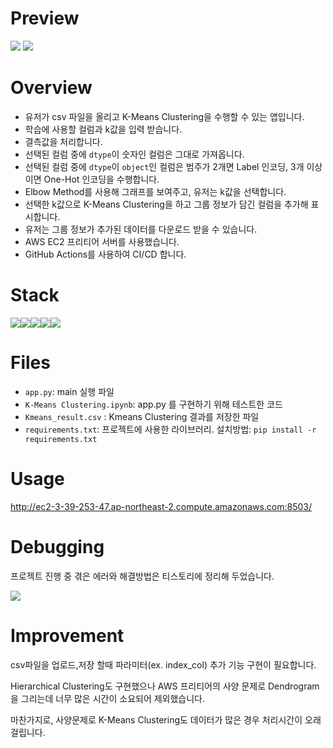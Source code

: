 # Preview
<img src="https://user-images.githubusercontent.com/120348461/209302353-51c00d6d-69f1-40a6-a511-4232501d4c03.jpg">
<img src="https://user-images.githubusercontent.com/120348461/209302360-a7cd09cf-9baf-4638-8b90-011309597cad.jpg">


# Overview
* 유저가 csv 파일을 올리고 K-Means Clustering을 수행할 수 있는 앱입니다.
* 학습에 사용할 컬럼과 k값을 입력 받습니다.
* 결측값을 처리합니다.
* 선택된 컬럼 중에 `dtype`이 숫자인 컬럼은 그대로 가져옵니다.
* 선택된 컬럼 중에 `dtype`이 `object`인 컬럼은 범주가 2개면 Label 인코딩, 3개 이상이면 One-Hot 인코딩을 수행합니다.
* Elbow Method를 사용해 그래프를 보여주고, 유저는 k값을 선택합니다.
* 선택한 k값으로 K-Means Clustering을 하고 그룹 정보가 담긴 컬럼을 추가해 표시합니다.
* 유저는 그룹 정보가 추가된 데이터를 다운로드 받을 수 있습니다.
* AWS EC2 프리티어 서버를 사용했습니다.
* GitHub Actions를 사용하여 CI/CD 합니다.

# Stack
<img src="https://img.shields.io/badge/Python-3776AB?style=for-the-badge&logo=Python&logoColor=white"><img src="https://img.shields.io/badge/Streamlit-FF4B4B?style=for-the-badge&logo=Streamlit&logoColor=white"><img src="https://img.shields.io/badge/Amazon EC2-FF9900?style=for-the-badge&logo=Amazon EC2&logoColor=white"><img src="https://img.shields.io/badge/GitHub-181717?style=for-the-badge&logo=GitHub&logoColor=white"><img src="https://img.shields.io/badge/Linux-FCC624?style=for-the-badge&logo=Linux&logoColor=white">



# Files
* `app.py`: main 실행 파일
* `K-Means Clustering.ipynb`: app.py 를 구현하기 위해 테스트한 코드
* `Kmeans_result.csv` : Kmeans Clustering 결과를 저장한 파일
* `requirements.txt`: 프로젝트에 사용한 라이브러리. 설치방법: `pip install -r requirements.txt`


# Usage
<http://ec2-3-39-253-47.ap-northeast-2.compute.amazonaws.com:8503/>

# Debugging
프로젝트 진행 중 겪은 에러와 해결방법은 티스토리에 정리해 두었습니다.

[<img src="https://img.shields.io/badge/Tistory-000000?style=for-the-badge&logo=Tistory&logoColor=white">](https://donghyeok90.tistory.com/category/Debugging)

# Improvement
csv파일을 업로드,저장 할때 파라미터(ex. index_col) 추가 기능 구현이 필요합니다.

Hierarchical Clustering도 구현했으나 AWS 프리티어의 사양 문제로 Dendrogram을 그리는데 너무 많은 시간이 소요되어 제외했습니다.

마찬가지로, 사양문제로 K-Means Clustering도 데이터가 많은 경우 처리시간이 오래 걸립니다.






